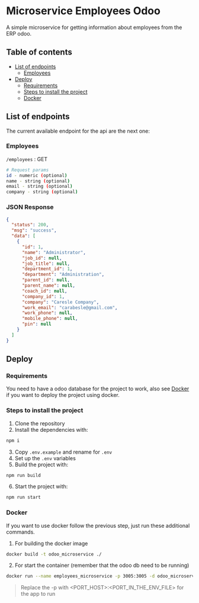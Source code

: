 # Microservice Employees Odoo

A simple microservice for getting information about employees from the
ERP odoo.

## Table of contents

- [List of endpoints](#list-of-endpoints)
  - [Employees](#employees)
- [Deploy](#deploy)
  - [Requirements](#requirements)
  - [Steps to install the project](#steps-to-install-the-project)
  - [Docker](#docker)

## List of endpoints

The current available endpoint for the api are the next one:

### Employees

`/employees` : GET

```bash
# Request params
id - numeric (optional)
name - string (optional)
email - string (optional)
company - string (optional)
```

### JSON Response

```json
{
  "status": 200,
  "msg": "success",
  "data": [
    {
      "id": 1,
      "name": "Administrator",
      "job_id": null,
      "job_title": null,
      "department_id": 1,
      "department": "Administration",
      "parent_id": null,
      "parent_name": null,
      "coach_id": null,
      "company_id": 1,
      "company": "Caresle Company",
      "work_email": "carabesle@gmail.com",
      "work_phone": null,
      "mobile_phone": null,
      "pin": null
    }
  ]
}
```

## Deploy

### Requirements

You need to have a odoo database for the project to work, also see [Docker](#docker) if you want to deploy the project using docker.

### Steps to install the project

1. Clone the repository
2. Install the dependencies with:

```bash
npm i
```

3. Copy `.env.example` and rename for `.env`
4. Set up the `.env` variables
5. Build the project with:

```bash
npm run build
```

6. Start the project with:

```bash
npm run start
```

### Docker

If you want to use docker follow the previous step, just run these additional commands.

1. For building the docker image

```bash
docker build -t odoo_microservice ./
```

2. For start the container (remember that the odoo db need to be running)

```bash
docker run --name employees_microservice -p 3005:3005 -d odoo_microservice
```

> Replace the -p with <PORT_HOST>:<PORT_IN_THE_ENV_FILE> for the app to run
